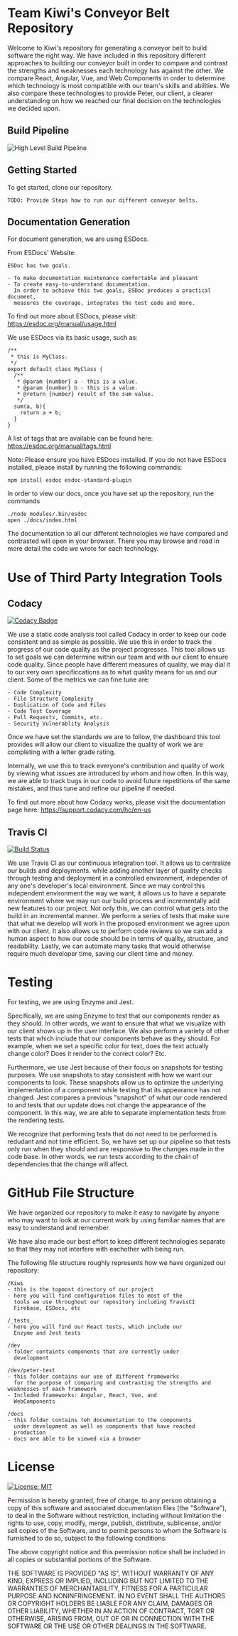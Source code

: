 # Team Kiwi's Conveyor Belt Repository

Welcome to Kiwi's repository for generating a conveyor belt to build software the right way.
We have included in this repository different approaches to building our conveyor built
in order to compare and contrast the strengths and weaknesses each technology has
against the other. We compare React, Angular, Vue, and Web Components in order to determine
which technology is most compatible with our team's skills and abilities. We also compare
these technologies to provide Peter, our client, a clearer understanding on how we reached
our final decision on the technologies we decided upon.

## Build Pipeline

![High Level Build Pipeline](README_resources/build_pipeline.png?raw=true "Optional Title")

## Getting Started
To get started, clone our repository. 

```
TODO: Provide Steps how to run our different conveyor belts.
```
## Documentation Generation
For document generation, we are using ESDocs.

From ESDocs' Website:
```
ESDoc has two goals.

- To make documentation maintenance comfortable and pleasant
- To create easy-to-understand documentation.
  In order to achieve this two goals, ESDoc produces a practical document, 
  measures the coverage, integrates the test code and more.
```
To find out more about ESDocs, please visit: https://esdoc.org/manual/usage.html

We use ESDocs via its basic usage, such as:
```
/**
 * this is MyClass.
 */
export default class MyClass {
  /**
   * @param {number} a - this is a value.
   * @param {number} b - this is a value.
   * @return {number} result of the sum value.
   */
  sum(a, b){
    return a + b;
  }
}
```
A list of tags that are available can be found here: https://esdoc.org/manual/tags.html

Note: Please ensure you have ESDocs installed. If you do not have ESDocs installed,
please install by running the following commands:
```
npm install esdoc esdoc-standard-plugin
```

In order to view our docs, once you have set up the repository, run the commands
```
./node_modules/.bin/esdoc
open ./docs/index.html
```
The documentation to all our different technologies we have compared and contrasted will open
in your browser. There you may browse and read in more detail the code we wrote for each
technology.

# Use of Third Party Integration Tools

## Codacy
[![Codacy Badge](https://api.codacy.com/project/badge/Grade/91749d291e594933b326ac0059920459)](https://www.codacy.com/app/kiwi/kiwi_2?utm_source=github.com&amp;utm_medium=referral&amp;utm_content=KiwiCSE112/kiwi&amp;utm_campaign=Badge_Grade)

We use a static code analysis tool called Codacy in order to 
keep our code consistent and as simple as possible.
We use this in order to track the progress of our code quality
as the project progresses. This tool allows us to set goals
we can determine within our team and with our client to ensure code quality. Since people have different measures of quality,
we may dial it to our very own specificcations as to what quality means for us and our client. 
Some of the metrics we can fine tune are:

    - Code Complexity
    - File Structure Complexity
    - Duplication of Code and Files
    - Code Test Coverage
    - Pull Requests, Commits, etc.
    - Security Vulnerablity Analysis

Once we have set the standards we are to follow, the dashboard this tool provides will allow our client to visualize the quality of work we are completing with a letter grade rating.

Internally, we use this to track everyone's contribution and quality of work by viewing what issues are introduced by whom and how often. In this way, we are able to track bugs in our code to avoid future repetitions of the same mistakes,
and thus tune and refine our pipeline if needed.

To find out more about how Codacy works, please
visit the documentation page here: https://support.codacy.com/hc/en-us

## Travis CI
[![Build Status](https://travis-ci.org/Kien085/kiwi.svg?branch=master)](https://travis-ci.org/Kien085/kiwi)

We use Travis CI as our continuous integration tool. It allows us to centralize our builds and deployments. while adding another layer of quality checks through testing and deployment
in a controlled environment, independer of any one's developer's
local environment. Since we may control this independent environment the way we want, it allows us to have a separate
environment where we may run our build process and incrementally add new features to our project. Not only this,
we can control what gets into the build in an incremental manner. 
We perform a series of tests that make sure that what we develop will work in the proposed environment we agree
upon with our client. It also allows us to perform code reviews so we can add a human aspect to how our code should
be in terms of quality, structure, and readability. 
Lastly, we can automate many tasks that would otherwise require
much developer time, saving our client time and money.

# Testing

For testing, we are using Enzyme and Jest.

Specifically, we are using Enzyme to test that our
components render as they should. In other words,
we want to ensure that what we visualize with our client
shows up in the user interface. We also perform a variety
of other tests that which include that our components
behave as they should. 
For example, when we set a specific color for text, does the
text actually change color? Does it render to the correct color? Etc.

Furthermore, we use Jest because of their focus on snapshots for testing purposes. We use snapshots to stay consistent
with how we want our components to look. These snapshots allow us to optimize the underlying implementation of a component while testing that its appearance has not changed. Jest compares a previous "snapshot" of what our code rendered to
and tests that our update does not change the appearance of the component. In this way, we are able to separate implementation tests from the rendering tests.

We recognize that performing tests that do not need to be performed is redudant and not time efficient. So, we have
set up our pipeline so that tests only run when they should
and are responsive to the changes made in the code base.
In other words, we run tests according to the chain of
dependencies that the change will affect.

# GitHub File Structure

We have organized our repository to make it easy to navigate
by anyone who may want to look at our current work by using
familiar names that are easy to understand and remember.

We have also made our best effort to keep different technologies separate so that they may not interfere with eachother with being run.

The following file structure roughly represents how we have organized our repository:

    /Kiwi
    - this is the topmost directory of our project
    - here you will find configuration files to most of the
      tools we use throughout our repository including TravisCI
      Firebase, ESDocs, etc

    /_tests_
    - here you will find our React tests, which include our
      Enzyme and Jest tests

    /dev
    - folder containts components that are currently under
      development

    /dev/peter-test
    - this folder contains our use of different frameworks
      for the purpose of comparing and contrasting the strengths and weaknesses of each framework
    - Included frameworks: Angular, React, Vue, and 
      WebComponents

    /docs
    - this folder contains teh documentation to the components
      under development as well as components that have reached
      production
    - docs are able to be viewed via a browser

# License
[![License: MIT](https://img.shields.io/badge/License-MIT-yellow.svg)](https://opensource.org/licenses/MIT)


Permission is hereby granted, free of charge, to any person obtaining a copy of this software and associated documentation files (the "Software"), to deal in the Software without restriction, including without limitation the rights to use, copy, modify, merge, publish, distribute, sublicense, and/or sell copies of the Software, and to permit persons to whom the Software is furnished to do so, subject to the following conditions:

The above copyright notice and this permission notice shall be included in all copies or substantial portions of the Software.

THE SOFTWARE IS PROVIDED "AS IS", WITHOUT WARRANTY OF ANY KIND, EXPRESS OR IMPLIED, INCLUDING BUT NOT LIMITED TO THE WARRANTIES OF MERCHANTABILITY, FITNESS FOR A PARTICULAR PURPOSE AND NONINFRINGEMENT. IN NO EVENT SHALL THE AUTHORS OR COPYRIGHT HOLDERS BE LIABLE FOR ANY CLAIM, DAMAGES OR OTHER LIABILITY, WHETHER IN AN ACTION OF CONTRACT, TORT OR OTHERWISE, ARISING FROM, OUT OF OR IN CONNECTION WITH THE SOFTWARE OR THE USE OR OTHER DEALINGS IN THE SOFTWARE.

